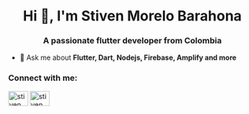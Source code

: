 <h1 align="center">Hi 👋, I'm Stiven Morelo Barahona</h1>
<h3 align="center">A passionate flutter developer from Colombia</h3>

- 💬 Ask me about **Flutter, Dart, Nodejs, Firebase, Amplify and more**

<h3 align="left">Connect with me:</h3>
<p align="left">
<a href="https://www.linkedin.com/in/stiven-morelos-barahona-61a9a11a5/" target="blank"><img align="center" src="https://raw.githubusercontent.com/rahuldkjain/github-profile-readme-generator/master/src/images/icons/Social/linked-in-alt.svg" alt="stiven morelos barahona" height="30" width="40" /></a>
<a href="https://instagram.com/_more_sb/" target="blank"><img align="center" src="https://raw.githubusercontent.com/rahuldkjain/github-profile-readme-generator/master/src/images/icons/Social/instagram.svg" alt="stiven morelos barahona" height="30" width="40" /></a>
</p>


